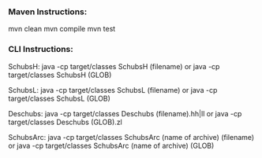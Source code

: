 ### Maven Instructions:
mvn clean
mvn compile
mvn test


### CLI Instructions:
SchubsH:
java -cp target/classes SchubsH (filename)
or
java -cp target/classes SchubsH (GLOB)

SchubsL:
java -cp target/classes SchubsL (filename)
or
java -cp target/classes SchubsL (GLOB)

Deschubs:
java -cp target/classes Deschubs (filename).hh|ll
or
java -cp target/classes Deschubs (GLOB).zl

SchubsArc:
java -cp target/classes SchubsArc (name of archive) (filename)
or
java -cp target/classes SchubsArc (name of archive) (GLOB)
